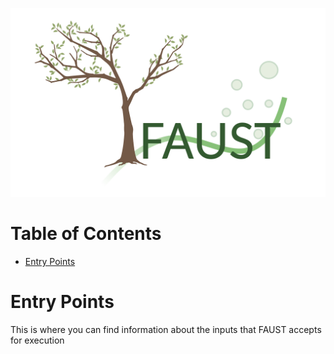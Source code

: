 ![faust_logo](documentation/images/logos/faust_logo.png)

# Table of Contents

<!-- START doctoc generated TOC please keep comment here to allow auto update -->
<!-- DON'T EDIT THIS SECTION, INSTEAD RE-RUN doctoc TO UPDATE -->


- [Entry Points](#entry-points)

<!-- END doctoc generated TOC please keep comment here to allow auto update -->

# Entry Points

This is where you can find information about the inputs that FAUST accepts for execution
